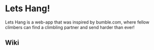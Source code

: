 # Lets Hang!

Lets Hang is a web-app that was inspired by bumble.com, where fellow climbers can find a climbling partner and send harder than ever!

## Wiki
